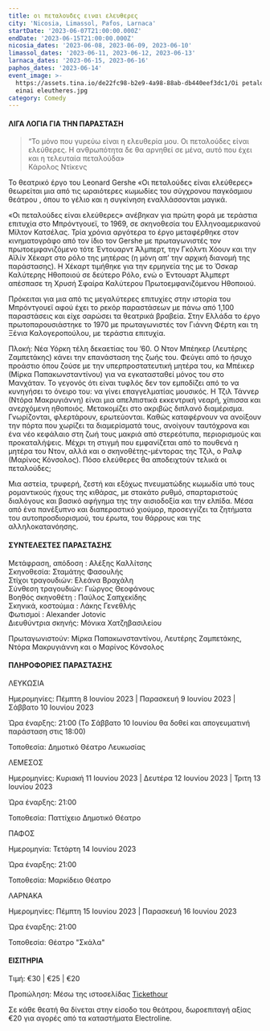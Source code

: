 ```yaml
---
title: οι πεταλουδες ειναι ελευθερες
city: 'Nicosia, Limassol, Pafos, Larnaca'
startDate: '2023-06-07T21:00:00.000Z'
endDate: '2023-06-15T21:00:00.000Z'
nicosia_dates: '2023-06-08, 2023-06-09, 2023-06-10'
limassol_dates: '2023-06-11, 2023-06-12, 2023-06-13'
larnaca_dates: '2023-06-15, 2023-06-16'
paphos_dates: '2023-06-14'
event_image: >-
  https://assets.tina.io/de22fc98-b2e9-4a98-88ab-db440eef3dc1/Oi petaloudes
  einai eleutheres.jpg
category: Comedy
---
```


#### ΛΙΓΑ ΛΟΓΙΑ ΓΙΑ ΤΗΝ ΠΑΡΑΣΤΑΣΗ

> “Το μόνο που γυρεύω είναι η ελευθερία μου. Οι πεταλούδες είναι ελεύθερες. Η ανθρωπότητα δε θα αρνηθεί σε μένα, αυτό που έχει και η τελευταία πεταλούδα»\
> Κάρολος Ντίκενς

Το θεατρικό έργο του Leonard Gershe «Οι πεταλούδες είναι ελεύθερες» θεωρείται μια από τις ωραιότερες κωμωδίες του σύγχρονου παγκόσμιου θεάτρου , όπου το γέλιο και η συγκίνηση εναλλάσσονται μαγικά.

«Οι πεταλούδες είναι ελεύθερες» ανέβηκαν για πρώτη φορά με τεράστια επιτυχία στο Μπρόντγουεϊ, το 1969, σε σκηνοθεσία του Ελληνοαμερικανού Μίλτον Κατσέλας. Τρία χρόνια αργότερα το έργο μεταφέρθηκε στον κινηματογράφο από τον ίδιο τον Gershe με πρωταγωνιστές τον πρωτοεμφανιζόμενο τότε Έντουαρντ Άλμπερτ, την Γκόλντι Χόουν και την Αϊλίν Χέκαρτ στο ρόλο της μητέρας (η μόνη απ’ την αρχική διανομή της παράστασης). H Χέκαρτ τιμήθηκε για την ερμηνεία της με το Όσκαρ Καλύτερης Ηθοποιού σε δεύτερο Ρόλο, ενώ ο Έντουαρτ Άλμπερτ απέσπασε τη Χρυσή Σφαίρα Καλύτερου Πρωτοεμφανιζόμενου Ηθοποιού.

Πρόκειται για μια από τις μεγαλύτερες επιτυχίες στην ιστορία του Μπρόντγουεϊ αφού έχει το ρεκόρ παραστάσεων με πάνω από 1,100 παραστάσεις και είχε σαρώσει τα θεατρικά βραβεία. Στην Ελλάδα το έργο πρωτοπαρουσιάστηκε το 1970 με πρωταγωνιστές τον Γιάννη Φέρτη και τη Ξένια Καλογεροπούλου, με τεράστια επιτυχία.

Πλοκή: Νέα Υόρκη τέλη δεκαετίας του ’60. Ο Ντον Μπέηκερ (Λευτέρης Ζαμπετάκης) κάνει την επανάσταση της ζωής του. Φεύγει από το ήσυχο προάστιο όπου ζούσε με την υπερπροστατευτική μητέρα του, κα Μπέικερ (Μίρκα Παπακωνσταντίνου) για να εγκατασταθεί μόνος του στο Μανχάταν. Το γεγονός ότι είναι τυφλός δεν τον εμποδίζει από το να κυνηγήσει το όνειρο του: να γίνει επαγγελματίας μουσικός. Η Τζιλ Τάννερ (Ντόρα Μακρυγιάννη) είναι μια απελπιστικά εκκεντρική νεαρή, χίπισσα και ανερχόμενη ηθοποιός. Μετακομίζει στο ακριβώς διπλανό διαμέρισμα. Γνωρίζονται, φλερτάρουν, ερωτεύονται. Καθώς καταφέρνουν να ανοίξουν την πόρτα που χωρίζει τα διαμερίσματά τους, ανοίγουν ταυτόχρονα και ένα νέο κεφάλαιο στη ζωή τους μακριά από στερεότυπα, περιορισμούς και προκαταλήψεις. Μέχρι τη στιγμή που εμφανίζεται από το πουθενά η μητέρα του Ντον, αλλά και ο σκηνοθέτης-μέντορας της Τζιλ, ο Ραλφ (Μαρίνος Κόνσολος). Πόσο ελεύθερες θα αποδειχτούν τελικά οι πεταλούδες;

Μια αστεία, τρυφερή, ζεστή και εξόχως πνευματώδης κωμωδία υπό τους ρομαντικούς ήχους της κιθάρας, με στακάτο ρυθμό, σπαρταριστούς διαλόγους και βασικό αφήγημα της την αισιοδοξία και την ελπίδα. Μέσα από ένα πανέξυπνο και διαπεραστικό χιούμορ, προσεγγίζει τα ζητήματα του αυτοπροσδιορισμού, του έρωτα, του θάρρους και της αλληλοκατανόησης.

#### ΣΥΝΤΕΛΕΣΤΕΣ ΠΑΡΑΣΤΑΣΗΣ

Μετάφραση, απόδοση : Αλέξης Καλλίτσης\
Σκηνοθεσία: Σταμάτης Φασουλής\
Στίχοι τραγουδιών: Ελεάνα Βραχάλη\
Σύνθεση τραγουδιών: Γιώργος Θεοφάνους\
Βοηθός σκηνοθέτη : Παύλος Σαπχεκίδης\
Σκηνικά, κοστούμια : Λάκης Γενεθλής\
Φωτισμοί : Alexander Jotovic\
Διευθύντρια σκηνής: Μόνικα Χατζηβασιλείου

Πρωταγωνιστούν: Μίρκα Παπακωνσταντίνου, Λευτέρης Ζαμπετάκης, Ντόρα Μακρυγιάννη και ο Μαρίνος Κόνσολος

#### ΠΛΗΡΟΦΟΡΙΕΣ ΠΑΡΑΣΤΑΣΗΣ

ΛΕΥΚΩΣΙΑ

Ημερομηνίες: Πέμπτη 8 Ιουνίου 2023 | Παρασκευή 9 Ιουνίου 2023 | Σάββατο 10 Ιουνίου 2023

Ώρα έναρξης: 21:00 (Το Σάββατο 10 Ιουνίου θα δοθεί και απογευματινή παράσταση στις 18:00)

Τοποθεσία: Δημοτικό Θέατρο Λευκωσίας

ΛΕΜΕΣΟΣ

Ημερομηνίες: Κυριακή 11 Ιουνίου 2023 | Δευτέρα 12 Ιουνίου 2023 | Τριτη 13 Ιουνίου 2023

Ώρα έναρξης: 21:00 

Τοποθεσία: Παττίχειο Δημοτικό Θέατρο

ΠΑΦΟΣ

Ημερομηνία: Τετάρτη 14 Ιουνίου 2023

Ώρα έναρξης: 21:00 

Τοποθεσία: Μαρκίδειο Θέατρο

ΛΑΡΝΑΚΑ

Ημερομηνίες: Πέμπτη 15 Ιουνίου 2023 | Παρασκευή 16 Ιουνίου 2023

Ώρα έναρξης: 21:00 

Τοποθεσία: Θέατρο "Σκάλα"

#### ΕΙΣΙΤΗΡΙΑ

Τιμή: €30 | €25 | €20

Προπώληση: Μέσω της ιστοσελίδας [Tickethour](https://shop.tickethour.com/showEventInformation.html?idEvent=4219)

Σε κάθε θεατή θα δίνεται στην είσοδο του θεάτρου, δωροεπιταγή αξίας €20 για αγορές από τα καταστήματα Electroline.









